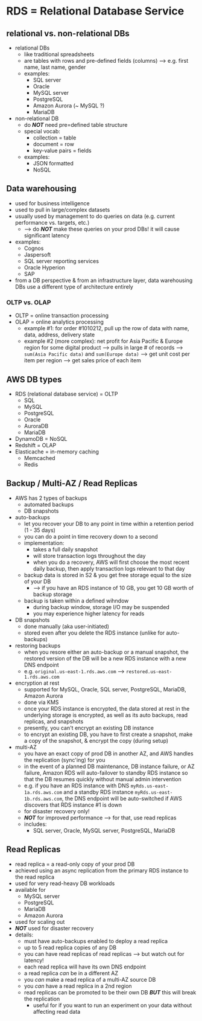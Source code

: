 # RDS = Relational Database Service

## relational vs. non-relational DBs
- relational DBs
  * like traditional spreadsheets
  * are tables with rows and pre-defined fields (columns) --> e.g. first name, last name, gender
  * examples:
    - SQL server
    - Oracle
    - MySQL server
    - PostgreSQL
    - Amazon Aurora (~ MySQL ?)
    - MariaDB
- non-relational DB
  * do __*NOT*__ need pre=defined table structure
  * special vocab:
    - collection = table
    - document = row
    - key-value pairs = fields
  * examples:
    - JSON formatted
    - NoSQL

## Data warehousing
- used for business intelligence
- used to pull in large/complex datasets
- usually used by management to do queries on data (e.g. current performance vs. targets, etc.)
  * --> do __*NOT*__ make these queries on your prod DBs! it will cause significant latency
- examples:
  * Cognos
  * Jaspersoft
  * SQL server reporting services
  * Oracle Hyperion
  * SAP
- from a DB perspective & from an infrastructure layer, data warehousing DBs use a different type of architecture entirely

### OLTP vs. OLAP
- OLTP = online transaction processing
- OLAP = online analytics processing
  * example #1: for order #1010212, pull up the row of data with name, data, address, delivery state
  * example #2 (more complex): net profit for Asia Pacific & Europe region for some digital product --> pulls in large # of records --> `sum(Asia Pacific data)` and `sum(Europe data)` --> get unit cost per item per region --> get sales price of each item

## AWS DB types
- RDS (relational database service) = OLTP
  * SQL
  * MySQL
  * PostgreSQL
  * Oracle
  * AuroraDB
  * MariaDB
- DynamoDB = NoSQL
- Redshift = OLAP
- Elasticache = in-memory caching
  * Memcached
  * Redis

## Backup / Multi-AZ / Read Replicas
- AWS has 2 types of backups
  * automated backups
  * DB snapshots
- auto-backups
  * let you recover your DB to any point in time within a retention period (1 - 35 days)
  * you can do a point in time recovery down to a second
  * implementation:
    - takes a full daily snapshot
    - will store transaction logs throughout the day
    - when you do a recovery, AWS will first choose the most recent daily backup, then apply transaction logs relevant to that day
  * backup data is stored in S2 & you get free storage equal to the size of your DB
    - --> if you have an RDS instance of 10 GB, you get 10 GB worth of backup storage
  * backup is taken within a defined wihndow
    - during backup window, storage I/O may be suspended
    - you may experience higher latency for reads
- DB snapshots
  * done manually (aka user-initiated)
  * stored even after you delete the RDS instance (unlike for auto-backups)
- restoring backups
  * when you resore either an auto-backup or a manual snapshot, the restored version of the DB will be a new RDS instance with a new DNS endpoint
  * e.g. `original.us-east-1.rds.aws.com` --> `restored.us-east-1.rds.aws.com`
- encryption at rest
  * supported for MySQL, Oracle, SQL server, PostgreSQL, MariaDB, Amazon Aurora
  * done via KMS
  * once your RDS instance is encrypted, the data stored at rest in the underlying storage is encrypted, as well as its auto backups, read replicas, and snapshots
  * presently, you can't encrypt an existing DB instance
  * to encrypt an existing DB, you have to first create a snapshot, make a copy of the snapshot, & encrypt the copy (during setup)
- multi-AZ
  * you have an exact copy of prod DB in another AZ, and AWS handles the replication (sync'ing) for you
  * in the event of a planned DB maintenance, DB instance failure, or AZ failure, Amazon RDS will auto-failover to standby RDS instance so that the DB resumes quickly without manual admin intervention
  * e.g. if you have an RDS instance with DNS `myRds.us-east-1a.rds.aws.com` and a standby RDS instance `myRds.us-east-1b.rds.aws.com`, the DNS endpoint will be auto-switched if AWS discovers that RDS instance #1 is down
  * for disaster recovery only!
  * __*NOT*__ for improved performance --> for that, use read replicas
  * includes:
    - SQL server, Oracle, MySQL server, PostgreSQL, MariaDB

## Read Replicas
- read replica = a read-only copy of your prod DB
- achieved using an async replication from the primary RDS instance to the read replica
- used for very read-heavy DB workloads
- available for
  - MySQL server
  - PostgreSQL
  - MariaDB
  - Amazon Aurora
- used for scaling out
- __*NOT*__ used for disaster recovery
- details:
  - must have auto-backups enabled to deploy a read replica
  - up to 5 read replica copies of any DB
  - you can have read replicas of read replicas --> but watch out for latency!
  - each read replica will have its own DNS endpoint
  - a read replica _can_ be in a different AZ
  - you _can_ make a read replica of a multi-AZ source DB
  - you _can_ have a read replica in a 2nd region
  - read replicas can be promoted to be their own DB __*BUT*__ this will break the replication
    - useful for if you want to run an experiment on your data without affecting read data
  
